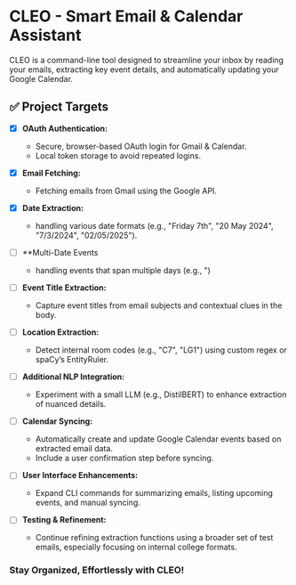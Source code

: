 # CLEO - Smart Email & Calendar Assistant

CLEO is a command-line tool designed to streamline your inbox by reading your emails, extracting key event details, and automatically updating your Google Calendar. 

## ✅ Project Targets

- [x] **OAuth Authentication:**  
  - Secure, browser-based OAuth login for Gmail & Calendar.
  - Local token storage to avoid repeated logins.

- [x] **Email Fetching:**  
  - Fetching emails from Gmail using the Google API.

- [x] **Date Extraction:**  
  - handling various date formats (e.g., "Friday 7th", "20 May 2024", "7/3/2024", "02/05/2025").

- [ ] **Multi-Date Events
  - handling events that span multiple days (e.g., ")

- [ ] **Event Title Extraction:**  
  - Capture event titles from email subjects and contextual clues in the body.

- [ ] **Location Extraction:**  
  - Detect internal room codes (e.g., "C7", "LG1") using custom regex or spaCy’s EntityRuler.

- [ ] **Additional NLP Integration:**  
  - Experiment with a small LLM (e.g., DistilBERT) to enhance extraction of nuanced details.

- [ ] **Calendar Syncing:**  
  - Automatically create and update Google Calendar events based on extracted email data.
  - Include a user confirmation step before syncing.

- [ ] **User Interface Enhancements:**  
  - Expand CLI commands for summarizing emails, listing upcoming events, and manual syncing.

- [ ] **Testing & Refinement:**  
  - Continue refining extraction functions using a broader set of test emails, especially focusing on internal college formats.

### Stay Organized, Effortlessly with CLEO! 